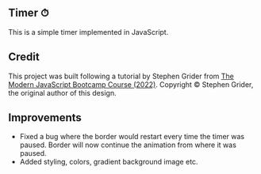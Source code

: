 ## Timer ⏱

This is a simple timer implemented in JavaScript.

## Credit

This project was built following a tutorial by Stephen Grider from [The Modern JavaScript Bootcamp Course (2022)](https://www.udemy.com/course/javascript-beginners-complete-tutorial/). Copyright &copy; Stephen Grider, the original author of this design.

## Improvements

- Fixed a bug where the border would restart every time the timer was paused. Border will now continue the animation from where it was paused.
- Added styling, colors, gradient background image etc.
